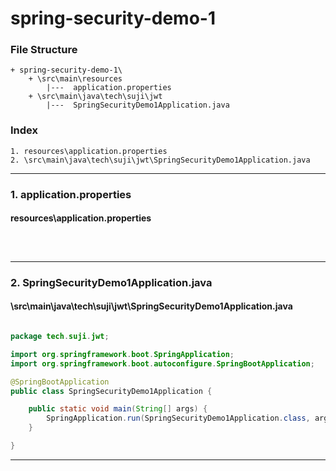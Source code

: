 # spring-security-demo-1


### File Structure
```pre
+ spring-security-demo-1\ 
	+ \src\main\resources
		|---  application.properties
	+ \src\main\java\tech\suji\jwt
		|---  SpringSecurityDemo1Application.java
```
### Index
```pre
1. resources\application.properties
2. \src\main\java\tech\suji\jwt\SpringSecurityDemo1Application.java

```

---

### 1. application.properties

#### resources\application.properties

```properties



```

---

### 2. SpringSecurityDemo1Application.java

#### \src\main\java\tech\suji\jwt\SpringSecurityDemo1Application.java

```java

package tech.suji.jwt;

import org.springframework.boot.SpringApplication;
import org.springframework.boot.autoconfigure.SpringBootApplication;

@SpringBootApplication
public class SpringSecurityDemo1Application {

	public static void main(String[] args) {
		SpringApplication.run(SpringSecurityDemo1Application.class, args);
	}

}

```

---

